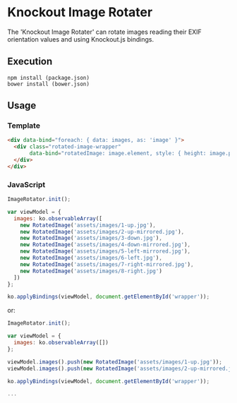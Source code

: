 Knockout Image Rotater
======================

The 'Knockout Image Rotater' can rotate images reading their EXIF orientation values and using Knockout.js bindings.

## Execution ##
```
npm install (package.json)
bower install (bower.json)
```

## Usage ##

### Template ###

```html
<div data-bind="foreach: { data: images, as: 'image' }">
  <div class="rotated-image-wrapper"
       data-bind="rotatedImage: image.element, style: { height: image.properties.height }">
  </div>
</div>
```

### JavaScript ###

```javascript
ImageRotator.init();

var viewModel = {
  images: ko.observableArray([
    new RotatedImage('assets/images/1-up.jpg'),
    new RotatedImage('assets/images/2-up-mirrored.jpg'),
    new RotatedImage('assets/images/3-down.jpg'),
    new RotatedImage('assets/images/4-down-mirrored.jpg'),
    new RotatedImage('assets/images/5-left-mirrored.jpg'),
    new RotatedImage('assets/images/6-left.jpg'),
    new RotatedImage('assets/images/7-right-mirrored.jpg'),
    new RotatedImage('assets/images/8-right.jpg')
  ])
};

ko.applyBindings(viewModel, document.getElementById('wrapper'));
```

or:

```javascript
ImageRotator.init();

var viewModel = {
  images: ko.observableArray([])
};

viewModel.images().push(new RotatedImage('assets/images/1-up.jpg'));
viewModel.images().push(new RotatedImage('assets/images/2-up-mirrored.jpg'));

ko.applyBindings(viewModel, document.getElementById('wrapper'));

...
```
